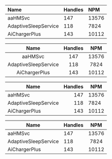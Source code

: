 

|Name                |Handles             |NPM                 |
|:------------------ |:------------------ |:------------------ |
|aaHMSvc             |147                 |13576               |
|AdaptiveSleepService|118                 |7824                |
|AiChargerPlus       |143                 |10112               |

Name                |Handles             |NPM                 |
:------------------:|:------------------:|:------------------:|
aaHMSvc             |147                 |13576               |
AdaptiveSleepService|118                 |7824                |
AiChargerPlus       |143                 |10112               |

|Name                |Handles             |NPM                 |
| ------------------ | ------------------:| ------------------ |
|aaHMSvc             |147                 |13576               |
|AdaptiveSleepService|118                 |7824                |
|AiChargerPlus       |143                 |10112               |

Name                |Handles             |NPM                 |
------------------ | ------------------ |:------------------:|
aaHMSvc             |147                 |13576               |
AdaptiveSleepService|118                 |7824                |
AiChargerPlus       |143                 |10112               |    
